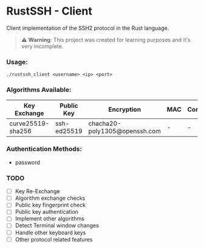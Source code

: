 # RustSSH - Client

Client implementation of the SSH2 protocol in the Rust language.

> :warning: **Warning**: This project was created for learning purposes and it's very incomplete.

### Usage:
```
./rustssh_client <username> <ip> <port> 
```

### Algorithms Available:
| Key Exchange      | Public Key  | Encryption                     | MAC | Compression |
|-------------------|-------------|--------------------------------|-----|-------------|
| curve25519-sha256 | ssh-ed25519 | chacha20-poly1305\@openssh.com | -   | -           |

### Authentication Methods:
- password

### TODO
- [ ] Key Re-Exchange
- [ ] Algorithm exchange checks
- [ ] Public key fingerprint check
- [ ] Public key authentication
- [ ] Implement other algorithms
- [ ] Detect Terminal window changes
- [ ] Handle other keyboard keys
- [ ] Other protocol related features